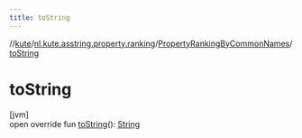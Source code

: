 ```yaml
---
title: toString
---
```

//[kute](../../../index.html)/[nl.kute.asstring.property.ranking](../index.html)/[PropertyRankingByCommonNames](index.html)/[toString](to-string.html)



# toString



[jvm]\
open override fun [toString](to-string.html)(): [String](https://kotlinlang.org/api/latest/jvm/stdlib/kotlin/-string/index.html)




